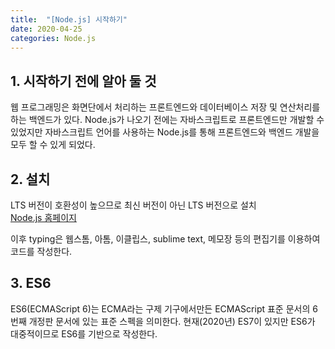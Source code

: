 ```yaml
---
title:  "[Node.js] 시작하기"
date: 2020-04-25
categories: Node.js
---
```


## 1. 시작하기 전에 알아 둘 것

웹 프로그래밍은 화면단에서 처리하는 프론트엔드와 데이터베이스 저장 및 연산처리를 하는 백엔드가 있다. Node.js가 나오기 전에는 자바스크립트로 프론트엔드만 개발할 수 있었지만 자바스크립트 언어를 사용하는 Node.js를 통해 프론트엔드와 백엔드 개발을 모두 할 수 있게 되었다.

## 2. 설치

LTS 버전이 호환성이 높으므로 최신 버전이 아닌 LTS 버전으로 설치
<br>
[Node.js 홈페이지](https://nodejs.org/ko/)
<br>

이후 typing은 웹스톰, 아톰, 이클립스, sublime text, 메모장 등의 편집기를 이용하여 코드를 작성한다.

## 3. ES6

ES6(ECMAScript 6)는 ECMA라는 구제 기구에서만든 ECMAScript 표준 문서의 6번째 개정판 문서에 있는 표준 스펙을 의미한다.
현재(2020년) ES7이 있지만 ES6가 대중적이므로 ES6를 기반으로 작성한다.